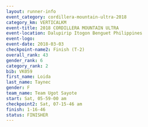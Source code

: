 ```yaml
---
layout: runner-info 
event_category: cordillera-mountain-ultra-2018 
category_km: VERTICALKM 
event-title: 2018 CORDILLERA MOUNTAIN ULTRA 
event-location: Dalupirip Itogon Benguet Philippines 
event-logo: 
event-date: 2018-03-03 
checkpoint-name2: Finish (T-2) 
overall_rank: 43
gender_rank: 6
category_rank: 2
bib: VK059
first_name: Loida
last_name: Taynec
gender: F
team_name: Team Ugot Sayote
start: Sat, 05-59-00 am
checkpoint2: Sat, 07-15-46 am
finish: 1-16-46
status: FINISHER
---
```

